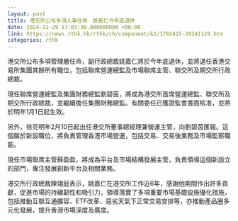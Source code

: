 ```yaml
---
layout: post
title: 港交所公布多項人事任命　姚嘉仁今年底退休
date: 2024-11-29 17:03:30.000000000 +08:00
link: https://news.rthk.hk/rthk/ch/component/k2/1781415-20241129.htm
categories: rthk
---
```


港交所公布多項管理層任命，副行政總裁姚嘉仁將於今年底退休，並將退任香港交易所集團其餘所有職位，包括聯席營運總監及市場聯席主管、聯交所及期交所行政總裁。

現任聯席營運總監及集團財務總監劉碧茵，將成為港交所首席營運總監、聯交所及期交所行政總裁，並繼續擔任集團財務總監。有關委任已獲證監會書面核准，並將於明年1月1日起生效。

另外，徐亮明年2月10日起出任港交所董事總經理兼營運主管，向劉碧茵匯報。這個屬於新設職位，將負責管理香港市場營運，包括交易、交易後業務及市場監察職能。

現任市場聯席主管蘇盈盈，將成為平台及市場結構發展主管，負責領導這個新設立的部門，專注發展創新平台及相關業務。

港交所行政總裁陳翊庭表示，姚嘉仁在港交所工作近6年，感謝他期間作出許多貢獻，促進市場的持續韌性和吸引力，領導落實了多項重要市場基礎設施優化措施，包括推動互聯互通擴容、ETF改革、惡劣天氣下正常交易安排等，亦推動產品圈多元化發展，提升香港市場深度及廣度。
